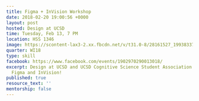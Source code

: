 ```yaml
---
title: Figma + InVision Workshop
date: 2018-02-20 19:00:56 +0000
layout: post
hosted: Design at UCSD
time: Tuesday, Feb 13, 7 PM
location: HSS 1346
image: https://scontent-lax3-2.xx.fbcdn.net/v/t31.0-8/28161527_1993833740857087_6253392735205830024_o.jpg?oh=b51878ce419ba9781edfc60c1ef87c4f&oe=5B14ED8A
quarter: WI18
type: skill
facebook: https://www.facebook.com/events/1902970290013018/
excerpt: Design at UCSD and UCSD Cognitive Science Student Association teaches you
  Figma and InVision!
published: true
resource_text: ''
mentorship: false
---
```

